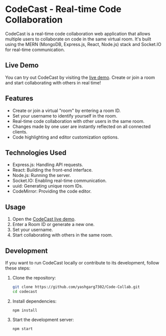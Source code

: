 # CodeCast - Real-time Code Collaboration

CodeCast is a real-time code collaboration web application that allows multiple users to collaborate on code in the same virtual room. It's built using the MERN (MongoDB, Express.js, React, Node.js) stack and Socket.IO for real-time communication.

## Live Demo

You can try out CodeCast by visiting the [live demo](). Create or join a room and start collaborating with others in real time!

## Features

- Create or join a virtual "room" by entering a room ID.
- Set your username to identify yourself in the room.
- Real-time code collaboration with other users in the same room.
- Changes made by one user are instantly reflected on all connected clients.
- Code highlighting and editor customization options.

## Technologies Used

- Express.js: Handling API requests.
- React: Building the front-end interface.
- Node.js: Running the server.
- Socket.IO: Enabling real-time communication.
- uuid: Generating unique room IDs.
- CodeMirror: Providing the code editor.

## Usage

1. Open the [CodeCast live demo]().
2. Enter a Room ID or generate a new one.
3. Set your username.
4. Start collaborating with others in the same room.

## Development

If you want to run CodeCast locally or contribute to its development, follow these steps:

1. Clone the repository:

   ```bash
   git clone https://github.com/yashgarg7302/Code-Collab.git
   cd codecast
   ```
2. Install dependencies:
   ```
   npm install
   ```
3. Start the development server:
   ```
   npm start
   ```
